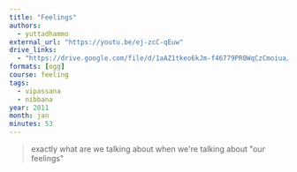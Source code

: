 ```yaml
---
title: "Feelings"
authors:
  - yuttadhammo
external_url: "https://youtu.be/ej-zcC-qEuw"
drive_links: 
  - "https://drive.google.com/file/d/1aAZ1tkeo6kJm-f46779PR0WqCzCmoiua/view?usp=drivesdk"
formats: [ogg]
course: feeling
tags:
  - vipassana
  - nibbana
year: 2011
month: jan
minutes: 53
---
```


> exactly what are we talking about when we're talking about "our feelings"
